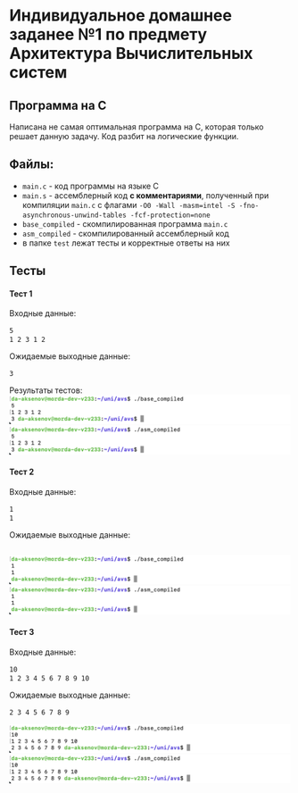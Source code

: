 # Индивидуальное домашнее заданее №1 по предмету Архитектура Вычислительных систем

## Программа на C
Написана не самая оптимальная программа на C, которая только решает данную задачу. Код разбит на логические функции.

## Файлы:
- `main.c` - код программы на языке C
- `main.s` - ассемблерный код __с комментариями__, полученный при компиляции `main.c` с флагами `-O0 -Wall -masm=intel -S -fno-asynchronous-unwind-tables -fcf-protection=none`
- `base_compiled` - скомпилированная программа `main.c`
- `asm_compiled` - скомпилированный ассемблерный код
- в папке `test` лежат тесты и корректные ответы на них

## Тесты

#### Тест 1
Входные данные:
```
5
1 2 3 1 2
```
Ожидаемые выходные данные:
```
3
```
Результаты тестов:
![](/screenshots/base_test1.png)
![](/screenshots/asm_test1.png)
#### Тест 2
Входные данные:
```
1
1
```
Ожидаемые выходные данные:
```
```
![](/screenshots/base_test2.png)
![](/screenshots/asm_test2.png)
#### Тест 3
Входные данные:
```
10
1 2 3 4 5 6 7 8 9 10
```
Ожидаемые выходные данные:
```
2 3 4 5 6 7 8 9
```
![](/screenshots/base_test3.png)
![](/screenshots/asm_test3.png)
